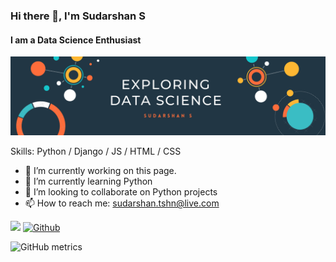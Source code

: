 ### Hi there 👋, I'm Sudarshan S
#### I am a Data Science Enthusiast
![I am a Data Science Enthusiast](https://raw.githubusercontent.com/itssud/itssud/main/header.png)

Skills: Python / Django / JS / HTML / CSS

- 🔭 I’m currently working on this page. 
- 🌱 I’m currently learning Python 
- 👯 I’m looking to collaborate on Python projects 
- 📫 How to reach me: sudarshan.tshn@live.com 


![](https://visitor-badge.laobi.icu/badge?page_id=itssud.itssud)               [![Github](https://img.shields.io/github/followers/itssud?label=Follow&style=social)](https://github.com/itssud)



![GitHub metrics](https://metrics.lecoq.io/itssud) 

